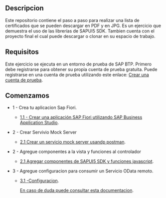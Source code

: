 ## Descripcion  
Este repositorio contiene el paso a paso para realizar una lista de certificados que se pueden descargar en PDF y en JPG. Es un ejercicio que demuestra el uso de las librerías de SAPUI5 SDK. Tambien cuenta con el proyecto final el cual puede descargar o clonar en su espacio de trabajo. 

## Requisitos
Este ejercicio se ejecuta en un entorno de prueba de SAP BTP. Primero debe registrarse para obtener su propia cuenta de prueba gratuita. Puede registrarse en una cuenta de prueba utilizando este enlace: [Crear una cuenta de prueba](https://developers.sap.com/tutorials/hcp-create-trial-account.html).

## Comenzamos
* 1 - Crea tu aplicacion Sap Fiori.
  
   * [1.1 - Crear una aplicación SAP Fiori utilizando SAP Business Application Studio](https://github.com/carellanos/ejercicioFiori/blob/main/Ejercicio/ej1/README.md).
 
* 2 - Crear Servivio Mock Server 
  
   * [2.1 Crear un servicio mock server usandp postman]().
 
* 2 - Agregue componentes a la vista y funciones al controlador
  
   * [2.1 Agregar componentes de SAPUI5 SDK y funciones javascript](https://github.com/carellanos/ejercicioFiori/blob/main/Ejercicio/ej1/README.md).

* 3 - Agregue configuracion para consumir un Servicio OData remoto.

   * [3.1 -Configuracion](https://github.com/carellanos/ejercicioFiori/blob/main/Ejercicio/ej2/README.md).

     [En caso de duda puede consultar esta documentacion](https://sapui5.hana.ondemand.com/#/topic/44062441f3bd4c67a4f665ae362d1109).
